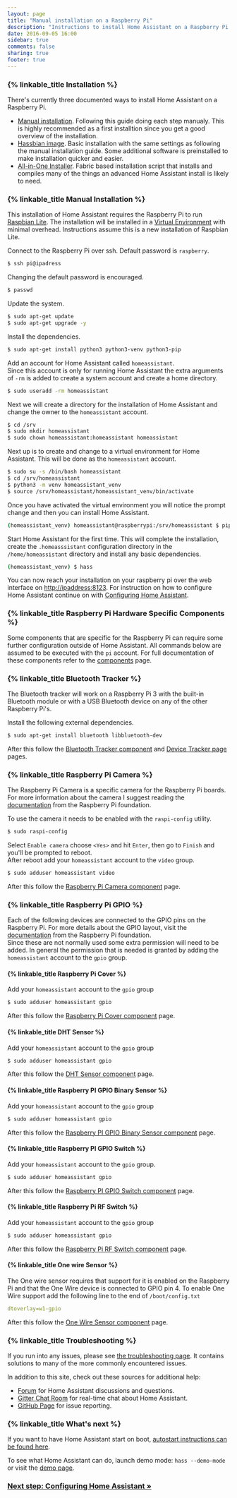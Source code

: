 ```yaml
---
layout: page
title: "Manual installation on a Raspberry Pi"
description: "Instructions to install Home Assistant on a Raspberry Pi runnning Raspbian Lite."
date: 2016-09-05 16:00
sidebar: true
comments: false
sharing: true
footer: true
---
```


### {% linkable_title Installation %}

There's currently three documented ways to install Home Assistant on a Raspberry Pi.  
 - [Manual installation](/getting-started/installation-raspberry-pi/#Manual-Installation). Following this guide doing each step manualy. This is highly recommended as a first installtion since you get a good overview of the installation.
 - [Hassbian image](/getting-started/installation-raspberry-pi-image). Basic installation with the same settings as following the manual installation guide. Some additional software is preinstalled to make installation quicker and easier.
 - [All-in-One Installer](/getting-started/installation-raspberry-pi-all-in-one/). Fabric based installation script that installs and compiles many of the things an advanced Home Assistant install is likely to need.


### {% linkable_title Manual Installation %}

This installation of Home Assistant requires the Raspberry Pi to run [Raspbian Lite](https://www.raspberrypi.org/downloads/raspbian/).
The installation will be installed in a [Virtual Environment](/getting-started/installation-virtualenv) with minimal overhead. Instructions assume this is a new installation of Raspbian Lite.

Connect to the Raspberry Pi over ssh. Default password is `raspberry`.
```bash
$ ssh pi@ipadress
```

Changing the default password is encouraged.
```bash
$ passwd
```

Update the system.
```bash
$ sudo apt-get update
$ sudo apt-get upgrade -y
```

Install the dependencies.
```bash
$ sudo apt-get install python3 python3-venv python3-pip
```

Add an account for Home Assistant called `homeassistant`.  
Since this account is only for running Home Assistant the extra arguments of `-rm` is added to create a system account and create a home directory.
```bash
$ sudo useradd -rm homeassistant
```

Next we will create a directory for the installation of Home Assistant and change the owner to the `homeassistant` account.
```bash
$ cd /srv
$ sudo mkdir homeassistant
$ sudo chown homeassistant:homeassistant homeassistant
```

Next up is to create and change to a virtual environment for Home Assistant. This will be done as the `homeassistant` account.
```bash
$ sudo su -s /bin/bash homeassistant 
$ cd /srv/homeassistant
$ python3 -m venv homeassistant_venv
$ source /srv/homeassistant/homeassistant_venv/bin/activate
```
Once you have activated the virtual environment you will notice the prompt change and then you can install Home Assistant.
```bash
(homeassistant_venv) homeassistant@raspberrypi:/srv/homeassistant $ pip3 install homeassistant
```

Start Home Assistant for the first time. This will complete the installation, create the `.homeasssistant` configuration directory in the `/home/homeassistant` directory and install any basic dependencies.
```bash
(homeassistant_venv) $ hass
```

You can now reach your installation on your raspberry pi over the web interface on [http://ipaddress:8123](http://ipaddress:8123). 
For instruction on how to configure Home Assistant continue on with [Configuring Home Assistant](/getting-started/configuration/).

### {% linkable_title Raspberry Pi Hardware Specific Components %}

Some components that are specific for the Raspberry Pi can require some further configuration outside of Home Assistant. All commands below are assumed to be executed with the `pi` account. For full documentation of these components refer to the [components](/components) page.

### {% linkable_title Bluetooth Tracker %}
The Bluetooth tracker will work on a Raspberry Pi 3 with the built-in Bluetooth module or with a USB Bluetooth device on any of the other Raspberry Pi's.   

Install the following external dependencies.
```bash
$ sudo apt-get install bluetooth libbluetooth-dev
```
After this follow the [Bluetooth Tracker component](/components/device_tracker.bluetooth_tracker/) and [Device Tracker page](/components/device_tracker/) pages.


### {% linkable_title Raspberry Pi Camera %}
The Raspberry Pi Camera is a specific camera for the Raspberry Pi boards. For more information about the camera I suggest reading the [documentation](https://www.raspberrypi.org/documentation/usage/camera/) from the Raspberry Pi foundation.  

To use the camera it needs to be enabled with the `raspi-config` utility.
```bash
$ sudo raspi-config
```
Select `Enable camera` choose `<Yes>` and hit `Enter`, then go to `Finish` and you'll be prompted to reboot.  
After reboot add your `homeassistant` account to the `video` group.
```bash
$ sudo adduser homeassistant video
```
After this follow the [Raspberry Pi Camera component](/components/camera.rpi_camera/) page.

### {% linkable_title Raspberry Pi GPIO %}
Each of the following devices are connected to the GPIO pins on the Raspberry Pi.
For more details about the GPIO layout, visit the [documentation](https://www.raspberrypi.org/documentation/usage/gpio/) from the Raspberry 
Pi foundation.  
Since these are not normally used some extra permission will need to be added.
In general the permission that is needed is granted by adding the `homeassistant` account to the `gpio` group.


#### {% linkable_title Raspberry Pi Cover %}
Add your `homeassistant` account to the `gpio` group
```bash
$ sudo adduser homeassistant gpio
```
After this follow the [Raspberry Pi Cover component](/components/cover.rpi_gpio/) page.

#### {% linkable_title DHT Sensor %}
Add your `homeassistant` account to the `gpio` group
```bash
$ sudo adduser homeassistant gpio
```
After this follow the [DHT Sensor component](/components/sensor.dht/) page.


#### {% linkable_title Raspberry PI GPIO Binary Sensor %}
Add your `homeassistant` account to the `gpio` group
```bash
$ sudo adduser homeassistant gpio
```
After this follow the [Raspberry PI GPIO Binary Sensor component](/components/binary_sensor.rpi_gpio/) page.

#### {% linkable_title Raspberry PI GPIO Switch %}
Add your `homeassistant` account to the `gpio` group.
```bash
$ sudo adduser homeassistant gpio
```
After this follow the [Raspberry PI GPIO Switch component](/components/switch.rpi_gpio/) page.

#### {% linkable_title Raspberry Pi RF Switch %}
Add your `homeassistant` account to the `gpio` group
```bash
$ sudo adduser homeassistant gpio
```
After this follow the [Raspberry Pi RF Switch component](/components/switch.rpi_rf/) page.

#### {% linkable_title One wire Sensor %}
The One wire sensor requires that support for it is enabled on the Raspberry Pi and that the One Wire device is connected to GPIO pin 4.
To enable One Wire support add the following line to the end of `/boot/config.txt`
```yaml
dtoverlay=w1-gpio
```
After this follow the [One Wire Sensor component](/components/sensor.onewire/) page.

### {% linkable_title Troubleshooting %}

If you run into any issues, please see [the troubleshooting page](/getting-started/troubleshooting/). It contains solutions to many of the more commonly encountered issues.

In addition to this site, check out these sources for additional help:

 - [Forum](https://community.home-assistant.io) for Home Assistant discussions and questions.
 - [Gitter Chat Room](https://gitter.im/home-assistant/home-assistant) for real-time chat about Home Assistant.
 - [GitHub Page](https://github.com/home-assistant/home-assistant/issues) for issue reporting.

### {% linkable_title What's next %}

If you want to have Home Assistant start on boot, [autostart instructions can be found here](/getting-started/autostart-systemd/).

To see what Home Assistant can do, launch demo mode: `hass --demo-mode` or visit the [demo page](/demo).

### [Next step: Configuring Home Assistant &raquo;](/getting-started/configuration/)
